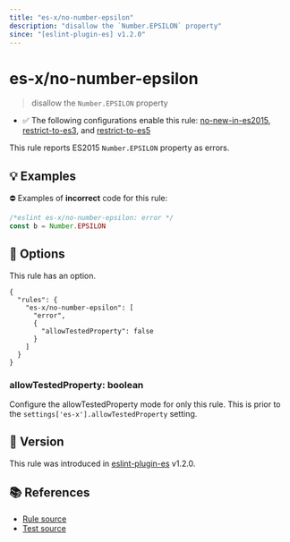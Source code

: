 ```yaml
---
title: "es-x/no-number-epsilon"
description: "disallow the `Number.EPSILON` property"
since: "[eslint-plugin-es] v1.2.0"
---
```


# es-x/no-number-epsilon
> disallow the `Number.EPSILON` property

- ✅ The following configurations enable this rule: [no-new-in-es2015], [restrict-to-es3], and [restrict-to-es5]

This rule reports ES2015 `Number.EPSILON` property as errors.

## 💡 Examples

⛔ Examples of **incorrect** code for this rule:

<eslint-playground type="bad">

```js
/*eslint es-x/no-number-epsilon: error */
const b = Number.EPSILON
```

</eslint-playground>

## 🔧 Options

This rule has an option.

```jsonc
{
  "rules": {
    "es-x/no-number-epsilon": [
      "error",
      {
        "allowTestedProperty": false
      }
    ]
  }
}
```

### allowTestedProperty: boolean

Configure the allowTestedProperty mode for only this rule.
This is prior to the `settings['es-x'].allowTestedProperty` setting.

## 🚀 Version

This rule was introduced in [eslint-plugin-es] v1.2.0.

[eslint-plugin-es]: https://github.com/mysticatea/eslint-plugin-es

## 📚 References

- [Rule source](https://github.com/eslint-community/eslint-plugin-es-x/blob/master/lib/rules/no-number-epsilon.js)
- [Test source](https://github.com/eslint-community/eslint-plugin-es-x/blob/master/tests/lib/rules/no-number-epsilon.js)

[no-new-in-es2015]: ../configs/index.md#no-new-in-es2015
[restrict-to-es3]: ../configs/index.md#restrict-to-es3
[restrict-to-es5]: ../configs/index.md#restrict-to-es5

